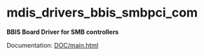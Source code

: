 # mdis_drivers_bbis_smbpci_com

**BBIS Board Driver for SMB controllers**

Documentation: [DOC/main.html](DOC/main.html)
